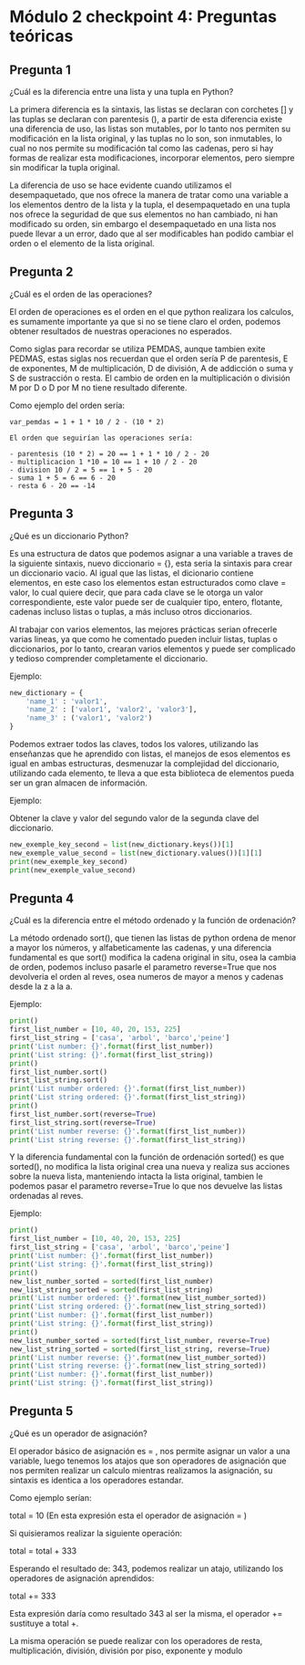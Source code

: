 # Módulo 2 checkpoint 4: Preguntas teóricas

## Pregunta 1

¿Cuál es la diferencia entre una lista y una tupla en Python?

La primera diferencia es la sintaxis, las listas se declaran con corchetes [] y las tuplas se declaran con parentesis (), a
partir de esta diferencia existe una diferencia de uso, las listas son mutables, por lo tanto nos permiten su modificación en
la lista original, y las tuplas no lo son, son inmutables, lo cual no nos permite su modificación tal como las cadenas, pero si
hay formas de realizar esta modificaciones, incorporar elementos, pero siempre sin modificar la tupla original.

La diferencia de uso se hace evidente cuando utilizamos el desempaquetado, que nos ofrece la manera de tratar como una variable
a los elementos dentro de la lista y la tupla, el desempaquetado en una tupla nos ofrece la seguridad de que sus elementos no han
cambiado, ni han modificado su orden, sin embargo el desempaquetado en una lista nos puede llevar a un error, dado que al ser
modificables han podido cambiar el orden o el elemento de la lista original.

## Pregunta 2

¿Cuál es el orden de las operaciones?

El orden de operaciones es el orden en el que python realizara los calculos, es sumamente
importante ya que si no se tiene claro el orden, podemos obtener resultados de nuestras
operaciones no esperados.

Como siglas para recordar se utiliza PEMDAS, aunque tambien exite PEDMAS, estas siglas nos
recuerdan que el orden sería P de parentesis, E de exponentes, M de multiplicación, D de
división, A de addicción o suma y S de sustracción o resta. El cambio de orden en la
multiplicación o división M por D o D por M no tiene resultado diferente.

Como ejemplo del orden sería:

```text
var_pemdas = 1 + 1 * 10 / 2 - (10 * 2)

El orden que seguirían las operaciones sería:

- parentesis (10 * 2) = 20 == 1 + 1 * 10 / 2 - 20
- multiplicacion 1 *10 = 10 == 1 + 10 / 2 - 20
- division 10 / 2 = 5 == 1 + 5 - 20
- suma 1 + 5 = 6 == 6 - 20
- resta 6 - 20 == -14
```

## Pregunta 3

¿Qué es un diccionario Python?

Es una estructura de datos que podemos asignar a una variable a traves de la siguiente sintaxis, nuevo diccionario = {}, esta seria la sintaxis
para crear un diccionario vacio. Al igual que las listas, el dicionario contiene elementos, en este caso los elementos estan estructurados como
clave = valor, lo cual quiere decir, que para cada clave se le otorga un valor correspondiente, este valor puede ser de cualquier tipo, entero,
flotante, cadenas incluso listas o tuplas, a más incluso otros diccionarios.

Al trabajar con varios elementos, las mejores prácticas serian ofrecerle varias lineas, ya que como he comentado pueden incluir listas, tuplas o
diccionarios, por lo tanto, crearan varios elementos y puede ser complicado y tedioso comprender completamente el diccionario.

Ejemplo:

```python
new_dictionary = {
    'name_1' : 'valor1',
    'name_2' : ['valor1', 'valor2', 'valor3'],
    'name_3' : ('valor1', 'valor2')
}
```

Podemos extraer todos las claves, todos los valores, utilizando las enseñanzas que he aprendido con listas, el manejos de esos elementos es igual
en ambas estructuras, desmenuzar la complejidad del diccionario, utilizando cada elemento, te lleva a que esta biblioteca de elementos pueda ser
un gran almacen de información.

Ejemplo:

Obtener la clave y valor del segundo valor de la segunda clave del diccionario.

```python
new_exemple_key_second = list(new_dictionary.keys())[1]
new_exemple_value_second = list(new_dictionary.values())[1][1]
print(new_exemple_key_second)
print(new_exemple_value_second)
```

## Pregunta 4

¿Cuál es la diferencia entre el método ordenado y la función de ordenación?

La método ordenado sort(), que tienen las listas de python ordena de menor a mayor los números, y alfabeticamente las cadenas, y una diferencia fundamental es que sort() modifica la cadena original in situ, osea la cambia de orden, podemos incluso pasarle el parametro reverse=True que nos
devolveria el orden al reves, osea numeros de mayor a menos y cadenas desde la z a la a.

Ejemplo:

```python
print()
first_list_number = [10, 40, 20, 153, 225]
first_list_string = ['casa', 'arbol', 'barco','peine']
print('List number: {}'.format(first_list_number))
print('List string: {}'.format(first_list_string))
print()
first_list_number.sort()
first_list_string.sort()
print('List number ordered: {}'.format(first_list_number))
print('List string ordered: {}'.format(first_list_string))
print()
first_list_number.sort(reverse=True)
first_list_string.sort(reverse=True)
print('List number reverse: {}'.format(first_list_number))
print('List string reverse: {}'.format(first_list_string))
```

Y la diferencia fundamental con la función de ordenación sorted() es que sorted(), no modifica la lista original crea una nueva y realiza sus
acciones sobre la nueva lista, manteniendo intacta la lista original, tambien le podemos pasar el parametro reverse=True lo que nos devuelve las
listas ordenadas al reves.

Ejemplo:

```python
print()
first_list_number = [10, 40, 20, 153, 225]
first_list_string = ['casa', 'arbol', 'barco','peine']
print('List number: {}'.format(first_list_number))
print('List string: {}'.format(first_list_string))
print()
new_list_number_sorted = sorted(first_list_number)
new_list_string_sorted = sorted(first_list_string)
print('List number ordered: {}'.format(new_list_number_sorted))
print('List string ordered: {}'.format(new_list_string_sorted))
print('List number: {}'.format(first_list_number))
print('List string: {}'.format(first_list_string))
print()
new_list_number_sorted = sorted(first_list_number, reverse=True)
new_list_string_sorted = sorted(first_list_string, reverse=True)
print('List number reverse: {}'.format(new_list_number_sorted))
print('List string reverse: {}'.format(new_list_string_sorted))
print('List number: {}'.format(first_list_number))
print('List string: {}'.format(first_list_string))
```

## Pregunta 5

¿Qué es un operador de asignación?

El operador básico de asignación es = , nos permite asignar un valor a una variable, luego tenemos
los atajos que son operadores de asignación que nos permiten realizar un calculo mientras realizamos
la asignación, su sintaxis es identica a los operadores estandar.

Como ejemplo serían:

total = 10 (En esta expresión esta el operador de asignación = )

Si quisieramos realizar la siguiente operación:

total = total + 333

Esperando el resultado de: 343, podemos realizar un atajo, utilizando los operadores de asignación
aprendidos:

total += 333

Esta expresión daría como resultado 343 al ser la misma, el operador += sustituye a total +.

La misma operación se puede realizar con los operadores de resta, multiplicación, división, división por
piso, exponente y modulo
